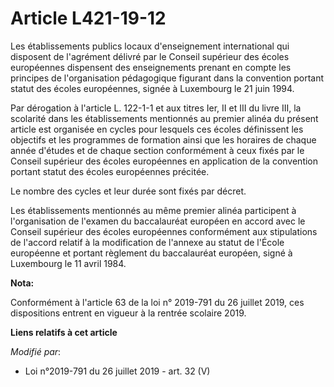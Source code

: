 # Article L421-19-12

Les établissements publics locaux d'enseignement international qui disposent de l'agrément délivré par le Conseil supérieur
des écoles européennes dispensent des enseignements prenant en compte les principes de l'organisation pédagogique figurant
dans la convention portant statut des écoles européennes, signée à Luxembourg le 21 juin 1994.

Par dérogation à l'article L. 122-1-1 et aux titres Ier, II et III du livre III, la scolarité dans les établissements
mentionnés au premier alinéa du présent article est organisée en cycles pour lesquels ces écoles définissent les objectifs et
les programmes de formation ainsi que les horaires de chaque année d'études et de chaque section conformément à ceux fixés
par le Conseil supérieur des écoles européennes en application de la convention portant statut des écoles européennes
précitée.

Le nombre des cycles et leur durée sont fixés par décret.

Les établissements mentionnés au même premier alinéa participent à l'organisation de l'examen du baccalauréat européen en
accord avec le Conseil supérieur des écoles européennes conformément aux stipulations de l'accord relatif à la modification
de l'annexe au statut de l'École européenne et portant règlement du baccalauréat européen, signé à Luxembourg le 11 avril
1984.

**Nota:**

Conformément à l'article 63 de la loi n° 2019-791 du 26 juillet 2019, ces dispositions entrent en vigueur à la rentrée
scolaire 2019.

**Liens relatifs à cet article**

_Modifié par_:

  - Loi n°2019-791 du 26 juillet 2019 - art. 32 (V)
